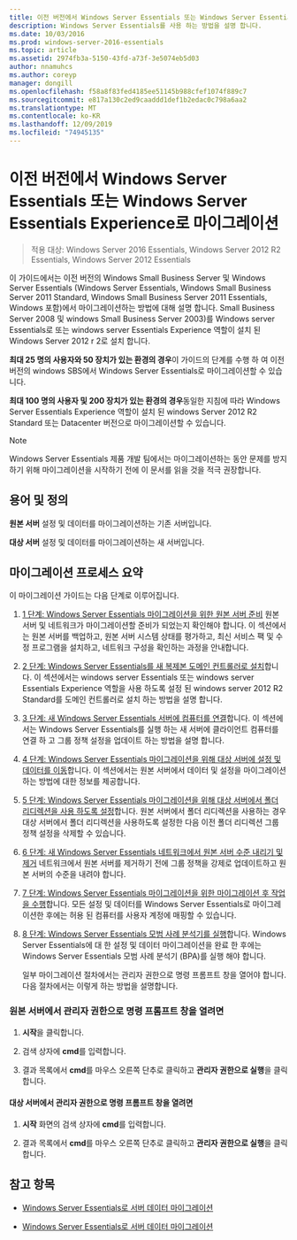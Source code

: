```yaml
---
title: 이전 버전에서 Windows Server Essentials 또는 Windows Server Essentials Experience로 마이그레이션
description: Windows Server Essentials를 사용 하는 방법을 설명 합니다.
ms.date: 10/03/2016
ms.prod: windows-server-2016-essentials
ms.topic: article
ms.assetid: 2974fb3a-5150-43fd-a73f-3e5074eb5d03
author: nnamuhcs
ms.author: coreyp
manager: dongill
ms.openlocfilehash: f58a8f83fed4185ee51145b988cfef1074f889c7
ms.sourcegitcommit: e817a130c2ed9caaddd1def1b2edac0c798a6aa2
ms.translationtype: MT
ms.contentlocale: ko-KR
ms.lasthandoff: 12/09/2019
ms.locfileid: "74945135"
---
```

# <a name="migrate-from-previous-versions-to-windows-server-essentials-or-windows-server-essentials-experience"></a>이전 버전에서 Windows Server Essentials 또는 Windows Server Essentials Experience로 마이그레이션

>적용 대상: Windows Server 2016 Essentials, Windows Server 2012 R2 Essentials, Windows Server 2012 Essentials

이 가이드에서는 이전 버전의 Windows Small Business Server 및 Windows Server Essentials (Windows Server Essentials, Windows Small Business Server 2011 Standard, Windows Small Business Server 2011 Essentials, Windows 포함)에서 마이그레이션하는 방법에 대해 설명 합니다. Small Business Server 2008 및 windows Small Business Server 2003)를 Windows server Essentials로 또는 windows server Essentials Experience 역할이 설치 된 Windows Server 2012 r 2로 설치 합니다.  
  
 **최대 25 명의 사용자와 50 장치가 있는 환경의 경우**이 가이드의 단계를 수행 하 여 이전 버전의 windows SBS에서 Windows Server Essentials로 마이그레이션할 수 있습니다.  
  
 **최대 100 명의 사용자 및 200 장치가 있는 환경의 경우**동일한 지침에 따라 Windows Server Essentials Experience 역할이 설치 된 windows Server 2012 R2 Standard 또는 Datacenter 버전으로 마이그레이션할 수 있습니다.  
  
> [!NOTE]
>  Windows Server Essentials 제품 개발 팀에서는 마이그레이션하는 동안 문제를 방지하기 위해 마이그레이션을 시작하기 전에 이 문서를 읽을 것을 적극 권장합니다.  
  
## <a name="terms-and-definitions"></a>용어 및 정의  
 **원본 서버** 설정 및 데이터를 마이그레이션하는 기존 서버입니다.  
  
 **대상 서버** 설정 및 데이터를 마이그레이션하는 새 서버입니다.  
  
## <a name="migration-process-summary"></a>마이그레이션 프로세스 요약  
 이 마이그레이션 가이드는 다음 단계로 이루어집니다.  
  
1. [1 단계: Windows Server Essentials 마이그레이션을 위한 원본 서버 준비](Step-1--Prepare-your-Source-Server-for-Windows-Server-Essentials-migration.md)  원본 서버 및 네트워크가 마이그레이션할 준비가 되었는지 확인해야 합니다. 이 섹션에서는 원본 서버를 백업하고, 원본 서버 시스템 상태를 평가하고, 최신 서비스 팩 및 수정 프로그램을 설치하고, 네트워크 구성을 확인하는 과정을 안내합니다.  
  
2. [2 단계: Windows Server Essentials를 새 복제본 도메인 컨트롤러로 설치](Step-2--Install-Windows-Server-Essentials-as-a-new-replica-domain-controller.md)합니다. 이 섹션에서는 windows server Essentials 또는 windows server Essentials Experience 역할을 사용 하도록 설정 된 windows server 2012 R2 Standard를 도메인 컨트롤러로 설치 하는 방법을 설명 합니다.  
  
3. [3 단계: 새 Windows Server Essentials 서버에 컴퓨터를 연결](Step-3--Join-computers-to-the-new-Windows-Server-Essentials-server.md)합니다.  이 섹션에서는 Windows Server Essentials를 실행 하는 새 서버에 클라이언트 컴퓨터를 연결 하 고 그룹 정책 설정을 업데이트 하는 방법을 설명 합니다.  
  
4. [4 단계: Windows Server Essentials 마이그레이션을 위해 대상 서버에 설정 및 데이터를 이동](Step-4--Move-settings-and-data-to-the-Destination-Server-for-Windows-Server-Essentials-migration.md)합니다.  이 섹션에서는 원본 서버에서 데이터 및 설정을 마이그레이션하는 방법에 대한 정보를 제공합니다.  
  
5. [5 단계: Windows Server Essentials 마이그레이션을 위해 대상 서버에서 폴더 리디렉션을 사용 하도록 설정](Step-5--Enable-folder-redirection-on-the-Destination-Server-for-Windows-Server-Essentials-migration.md)합니다.  원본 서버에서 폴더 리디렉션을 사용하는 경우 대상 서버에서 폴더 리디렉션을 사용하도록 설정한 다음 이전 폴더 리디렉션 그룹 정책 설정을 삭제할 수 있습니다.  
  
6. [6 단계: 새 Windows Server Essentials 네트워크에서 원본 서버 수준 내리기 및 제거](Step-6--Demote-and-remove-the-Source-Server-from-the-new-Windows-Server-Essentials-network.md)  네트워크에서 원본 서버를 제거하기 전에 그룹 정책을 강제로 업데이트하고 원본 서버의 수준을 내려야 합니다.  
  
7. [7 단계: Windows Server Essentials 마이그레이션을 위한 마이그레이션 후 작업을 수행](Step-7--Perform-post-migration-tasks-for-the-Windows-Server-Essentials-migration.md)합니다.  모든 설정 및 데이터를 Windows Server Essentials로 마이그레이션한 후에는 허용 된 컴퓨터를 사용자 계정에 매핑할 수 있습니다.  
  
8. [8 단계: Windows Server Essentials 모범 사례 분석기를 실행](Step-8--Run-the-Windows-Server-Essentials-Best-Practices-Analyzer.md)합니다.  Windows Server Essentials에 대 한 설정 및 데이터 마이그레이션을 완료 한 후에는 Windows Server Essentials 모범 사례 분석기 (BPA)를 실행 해야 합니다.  
  
   일부 마이그레이션 절차에서는 관리자 권한으로 명령 프롬프트 창을 열어야 합니다. 다음 절차에서는 이렇게 하는 방법을 설명합니다.  
  
###  <a name="BKMK_OpenACommandPromptAsAdmin"></a>원본 서버에서 관리자 권한으로 명령 프롬프트 창을 열려면  
  
1.  **시작**을 클릭합니다.  
  
2.  검색 상자에 **cmd**를 입력합니다.  
  
3.  결과 목록에서 **cmd**를 마우스 오른쪽 단추로 클릭하고 **관리자 권한으로 실행**을 클릭합니다.  
  
#### <a name="to-open-a-command-prompt-window-on-the-destination-server-as-an-administrator"></a>대상 서버에서 관리자 권한으로 명령 프롬프트 창을 열려면  
  
1.  **시작** 화면의 검색 상자에 **cmd**를 입력합니다.  
  
2.  결과 목록에서 **cmd**를 마우스 오른쪽 단추로 클릭하고 **관리자 권한으로 실행**을 클릭합니다.  
  
## <a name="see-also"></a>참고 항목  
  
-   [Windows Server Essentials로 서버 데이터 마이그레이션](Migrate-Server-Data-to-Windows-Server-Essentials.md)

-   [Windows Server Essentials로 서버 데이터 마이그레이션](../migrate/Migrate-Server-Data-to-Windows-Server-Essentials.md)

